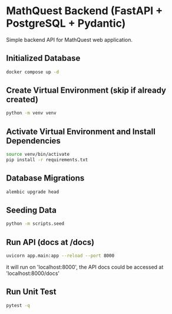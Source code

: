 # MathQuest Backend (FastAPI + PostgreSQL + Pydantic)

Simple backend API for MathQuest web application.

## Initialized Database
```bash
docker compose up -d
```

## Create Virtual Environment (skip if already created)
```bash
python -m venv venv 
```

## Activate Virtual Environment and Install Dependencies
```bash
source venv/bin/activate
pip install -r requirements.txt
```

## Database Migrations
```bash
alembic upgrade head
```

## Seeding Data
```bash
python -m scripts.seed
```

## Run API (docs at /docs)
```bash
uvicorn app.main:app --reload --port 8000
```

it will run on 'localhost:8000', the API docs could be accessed at 'localhost:8000/docs'

## Run Unit Test
```bash
pytest -q
```